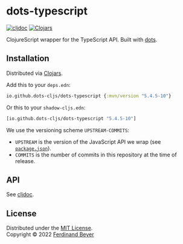 # dots-typescript

[![cljdoc](https://cljdoc.org/badge/io.github.dots-cljs/dots-typescript)][cljdoc]
[![Clojars](https://img.shields.io/clojars/v/io.github.dots-cljs/dots-typescript.svg)][clojars]

ClojureScript wrapper for the TypeScript API.  Built with [dots].

[dots]: https://github.com/ferdinand-beyer/dots
[clojars]: https://clojars.org/io.github.dots-cljs/dots-typescript
[cljdoc]: https://cljdoc.org/jump/release/io.github.dots-cljs/dots-typescript

## Installation

Distributed via [Clojars][clojars].

Add this to your `deps.edn`:

```clojure
io.github.dots-cljs/dots-typescript {:mvn/version "5.4.5-10"}
```

Or this to your `shadow-cljs.edn`:

```clojure
[io.github.dots-cljs/dots-typescript "5.4.5-10"]
```

We use the versioning scheme `UPSTREAM-COMMITS`:
- `UPSTREAM` is the version of the JavaScript API we wrap (see [`package.json`](package.json)).
- `COMMITS` is the number of commits in this repository at the time of release.

## API

See [cljdoc].

## License

Distributed under the [MIT License].  
Copyright &copy; 2022 [Ferdinand Beyer]

[Ferdinand Beyer]: https://fbeyer.com
[MIT License]: https://opensource.org/licenses/MIT
